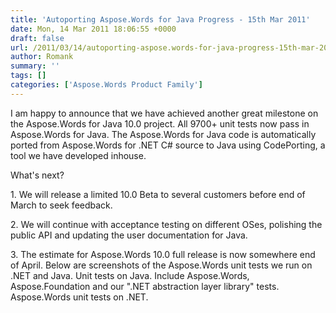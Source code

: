 ```yaml
---
title: 'Autoporting Aspose.Words for Java Progress - 15th Mar 2011'
date: Mon, 14 Mar 2011 18:06:55 +0000
draft: false
url: /2011/03/14/autoporting-aspose.words-for-java-progress-15th-mar-2011/
author: Romank
summary: ''
tags: []
categories: ['Aspose.Words Product Family']
---
```


I am happy to announce that we have achieved another great milestone on the Aspose.Words for Java 10.0 project. All 9700+ unit tests now pass in Aspose.Words for Java. The Aspose.Words for Java code is automatically ported from Aspose.Words for .NET C# source to Java using CodePorting, a tool we have developed inhouse.

What's next?

1\. We will release a limited 10.0 Beta to several customers before end of March to seek feedback.

2\. We will continue with acceptance testing on different OSes, polishing the public API and updating the user documentation for Java.

3\. The estimate for Aspose.Words 10.0 full release is now somewhere end of April. Below are screenshots of the Aspose.Words unit tests we run on .NET and Java. Unit tests on Java. Include Aspose.Words, Aspose.Foundation and our ".NET abstraction layer library" tests. Aspose.Words unit tests on .NET.








